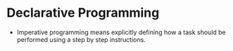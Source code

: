 # Declarative Programming

- Imperative programming means explicitly defining how a task should be performed using a step by step instructions.
